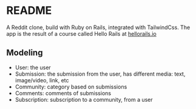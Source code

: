 # README

A Reddit clone, build with Ruby on Rails, integrated with TailwindCss. The app is the result of a course called Hello Rails at [hellorails.io](https://hellorails.io)

## Modeling

- User: the user
- Submission: the submission from the user, has different media: text, image/video, link, etc
- Community: category based on submissions
- Comments: comments of submissions
- Subscription: subscription to a community, from a user
